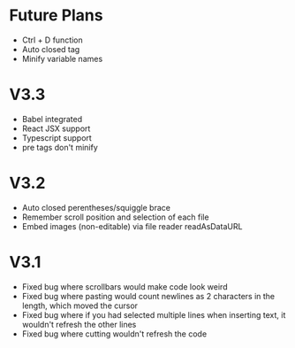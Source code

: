 # Future Plans
- Ctrl + D function
- Auto closed tag
- Minify variable names
# V3.3
- Babel integrated
- React JSX support
- Typescript support
- pre tags don't minify
# V3.2
- Auto closed perentheses/squiggle brace
- Remember scroll position and selection of each file
- Embed images (non-editable) via file reader readAsDataURL
# V3.1
- Fixed bug where scrollbars would make code look weird
- Fixed bug where pasting would count newlines as 2 characters in the length, which moved the cursor
- Fixed bug where if you had selected multiple lines when inserting text, it wouldn't refresh the other lines
- Fixed bug where cutting wouldn't refresh the code
